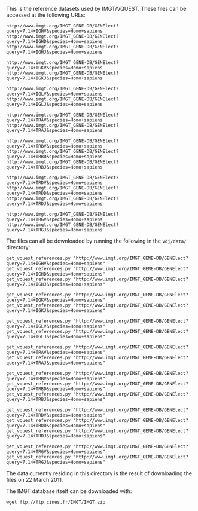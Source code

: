 This is the reference datasets used by IMGT/VQUEST.  These files can be
accessed at the following URLs:

    http://www.imgt.org/IMGT_GENE-DB/GENElect?query=7.14+IGHV&species=Homo+sapiens
    http://www.imgt.org/IMGT_GENE-DB/GENElect?query=7.14+IGHD&species=Homo+sapiens
    http://www.imgt.org/IMGT_GENE-DB/GENElect?query=7.14+IGHJ&species=Homo+sapiens

    http://www.imgt.org/IMGT_GENE-DB/GENElect?query=7.14+IGKV&species=Homo+sapiens
    http://www.imgt.org/IMGT_GENE-DB/GENElect?query=7.14+IGKJ&species=Homo+sapiens

    http://www.imgt.org/IMGT_GENE-DB/GENElect?query=7.14+IGLV&species=Homo+sapiens
    http://www.imgt.org/IMGT_GENE-DB/GENElect?query=7.14+IGLJ&species=Homo+sapiens

    http://www.imgt.org/IMGT_GENE-DB/GENElect?query=7.14+TRAV&species=Homo+sapiens
    http://www.imgt.org/IMGT_GENE-DB/GENElect?query=7.14+TRAJ&species=Homo+sapiens

    http://www.imgt.org/IMGT_GENE-DB/GENElect?query=7.14+TRBV&species=Homo+sapiens
    http://www.imgt.org/IMGT_GENE-DB/GENElect?query=7.14+TRBD&species=Homo+sapiens
    http://www.imgt.org/IMGT_GENE-DB/GENElect?query=7.14+TRBJ&species=Homo+sapiens

    http://www.imgt.org/IMGT_GENE-DB/GENElect?query=7.14+TRDV&species=Homo+sapiens
    http://www.imgt.org/IMGT_GENE-DB/GENElect?query=7.14+TRDD&species=Homo+sapiens
    http://www.imgt.org/IMGT_GENE-DB/GENElect?query=7.14+TRDJ&species=Homo+sapiens

    http://www.imgt.org/IMGT_GENE-DB/GENElect?query=7.14+TRGV&species=Homo+sapiens
    http://www.imgt.org/IMGT_GENE-DB/GENElect?query=7.14+TRGJ&species=Homo+sapiens

The files can all be downloaded by running the following in the `vdj/data/`
directory:

    get_vquest_references.py "http://www.imgt.org/IMGT_GENE-DB/GENElect?query=7.14+IGHV&species=Homo+sapiens"
    get_vquest_references.py "http://www.imgt.org/IMGT_GENE-DB/GENElect?query=7.14+IGHD&species=Homo+sapiens"
    get_vquest_references.py "http://www.imgt.org/IMGT_GENE-DB/GENElect?query=7.14+IGHJ&species=Homo+sapiens"

    get_vquest_references.py "http://www.imgt.org/IMGT_GENE-DB/GENElect?query=7.14+IGKV&species=Homo+sapiens"
    get_vquest_references.py "http://www.imgt.org/IMGT_GENE-DB/GENElect?query=7.14+IGKJ&species=Homo+sapiens"

    get_vquest_references.py "http://www.imgt.org/IMGT_GENE-DB/GENElect?query=7.14+IGLV&species=Homo+sapiens"
    get_vquest_references.py "http://www.imgt.org/IMGT_GENE-DB/GENElect?query=7.14+IGLJ&species=Homo+sapiens"

    get_vquest_references.py "http://www.imgt.org/IMGT_GENE-DB/GENElect?query=7.14+TRAV&species=Homo+sapiens"
    get_vquest_references.py "http://www.imgt.org/IMGT_GENE-DB/GENElect?query=7.14+TRAJ&species=Homo+sapiens"

    get_vquest_references.py "http://www.imgt.org/IMGT_GENE-DB/GENElect?query=7.14+TRBV&species=Homo+sapiens"
    get_vquest_references.py "http://www.imgt.org/IMGT_GENE-DB/GENElect?query=7.14+TRBD&species=Homo+sapiens"
    get_vquest_references.py "http://www.imgt.org/IMGT_GENE-DB/GENElect?query=7.14+TRBJ&species=Homo+sapiens"

    get_vquest_references.py "http://www.imgt.org/IMGT_GENE-DB/GENElect?query=7.14+TRDV&species=Homo+sapiens"
    get_vquest_references.py "http://www.imgt.org/IMGT_GENE-DB/GENElect?query=7.14+TRDD&species=Homo+sapiens"
    get_vquest_references.py "http://www.imgt.org/IMGT_GENE-DB/GENElect?query=7.14+TRDJ&species=Homo+sapiens"

    get_vquest_references.py "http://www.imgt.org/IMGT_GENE-DB/GENElect?query=7.14+TRGV&species=Homo+sapiens"
    get_vquest_references.py "http://www.imgt.org/IMGT_GENE-DB/GENElect?query=7.14+TRGJ&species=Homo+sapiens"

The data currently residing in this directory is the result of downloading the
files on 22 March 2011.

The IMGT database itself can be downloaded with:

    wget ftp://ftp.cines.fr/IMGT/IMGT.zip
